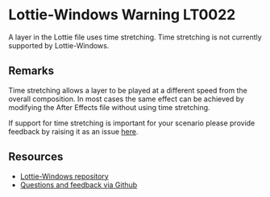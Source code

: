 ﻿[comment]: # (name:TimeStretchIsNotSupported)
[comment]: # (text:Time stretch is not supported.)

# Lottie-Windows Warning LT0022

A layer in the Lottie file uses time stretching. Time stretching is not currently supported by Lottie-Windows.

## Remarks
Time stretching allows a layer to be played at a different speed from the overall composition. In most cases the same effect can be achieved by modifying the After Effects file without using time stretching.

If support for time stretching is important for your scenario please provide feedback
by raising it as an issue [here](https://github.com/windows-toolkit/Lottie-Windows/issues).

## Resources

* [Lottie-Windows repository](https://aka.ms/lottie)
* [Questions and feedback via Github](https://github.com/windows-toolkit/Lottie-Windows/issues)
